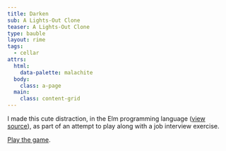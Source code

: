```yaml
---
title: Darken
sub: A Lights-Out Clone
teaser: A Lights-Out Clone
type: bauble
layout: rime
tags:
  - cellar
attrs:
  html:
    data-palette: malachite
  body:
    class: a-page
  main:
    class: content-grid
---
```

I made this cute distraction, in the Elm programming language ([view source](https://github.com/chigby/darken)), as part of an attempt to play along with a job interview exercise.

[Play the game](/darken/).
